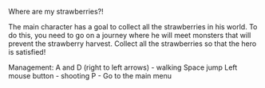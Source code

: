 Where are my strawberries?!

The main character has a goal to collect all the strawberries in his world. To do this, you need to go on a journey where he will meet monsters that will prevent the strawberry harvest. Collect all the strawberries so that the hero is satisfied!

Management:
A and D (right to left arrows) - walking
Space jump
Left mouse button - shooting
P - Go to the main menu
